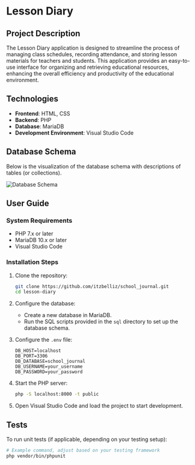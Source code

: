 # Lesson Diary

## Project Description
The Lesson Diary application is designed to streamline the process of managing class schedules, recording attendance, and storing lesson materials for teachers and students. This application provides an easy-to-use interface for organizing and retrieving educational resources, enhancing the overall efficiency and productivity of the educational environment.

## Technologies
- **Frontend**: HTML, CSS
- **Backend**: PHP
- **Database**: MariaDB
- **Development Environment**: Visual Studio Code

## Database Schema
Below is the visualization of the database schema with descriptions of tables (or collections).

![Database Schema](path/to/diagram.png)

## User Guide

### System Requirements
- PHP 7.x or later
- MariaDB 10.x or later
- Visual Studio Code

### Installation Steps

1. Clone the repository:
    ```bash
    git clone https://github.com/itzbelliz/school_journal.git
    cd lesson-diary
    ```

2. Configure the database:
    - Create a new database in MariaDB.
    - Run the SQL scripts provided in the `sql` directory to set up the database schema.
  
3. Configure the `.env` file:
    ```env
    DB_HOST=localhost
    DB_PORT=3306
    DB_DATABASE=school_journal
    DB_USERNAME=your_username
    DB_PASSWORD=your_password
    ```

4. Start the PHP server:
    ```bash
    php -S localhost:8000 -t public
    ```

5. Open Visual Studio Code and load the project to start development.

## Tests
To run unit tests (if applicable, depending on your testing setup):
```bash
# Example command, adjust based on your testing framework
php vendor/bin/phpunit
